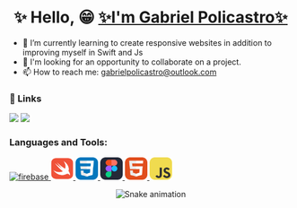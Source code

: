   <h1 align="center">
    ✨ Hello, 😁
    <a href="https://www.linkedin.com/in/gabriel-policastro-a1b723241/">✨I'm Gabriel Policastro✨</a>
  </h1>


- 🦉 I’m currently learning to create responsive websites in addition to improving myself in Swift and Js
- 🚀 I'm looking for an opportunity to collaborate on a project. 
- 📫 How to reach me: gabrielpolicastro@outlook.com 


<h3 align="left">🔗 Links</h3>

  <a href="https://www.linkedin.com/in/gabriel-policastro-a1b723241/" target="_blank"><img src="https://img.shields.io/badge/-LinkedIn-%230077B5?style=for-the-badge&logo=linkedin&logoColor=white" target="_blank"></a> 
  <a href="mailto:gabrielpolic@gmail.com"><img src="https://img.shields.io/badge/-Gmail-%23333?style=for-the-badge&logo=gmail&logoColor=white" target="_blank"></a>
</div>

<h3 align="left">Languages and Tools:</h3>
<p align="left"> <a href="https://firebase.google.com/" target="_blank" rel="noreferrer"> <img src="https://www.vectorlogo.zone/logos/firebase/firebase-icon.svg" alt="firebase" width="40" height="40"/> </a> <a href="https://developer.apple.com/swift/" target="_blank" rel="noreferrer"> <img src="https://raw.githubusercontent.com/devicons/devicon/master/icons/swift/swift-original.svg" alt="swift" width="40" height="40"/> </a> <a href="https://developer.mozilla.org/pt-BR/docs/Web/CSS" target="_blank" rel="noreferrer"> <img src="https://raw.githubusercontent.com/tandpfun/skill-icons/main/icons/CSS.svg" alt="CSS" width="40" height="40"/> </a> <a href="https://www.figma.com/" target="_blank" rel="noreferrer"> <img src="https://raw.githubusercontent.com/tandpfun/skill-icons/main/icons/Figma-Dark.svg" alt="FIGMA" width="40" height="40"/> </a> <a href="https://developer.mozilla.org/pt-BR/docs/Web/CSS](https://developer.mozilla.org/pt-BR/docs/Web/HTML" target="_blank" rel="noreferrer"> <img src="https://raw.githubusercontent.com/tandpfun/skill-icons/main/icons/HTML.svg" alt="HTML" width="40" height="40"/> </a> <a href="https://developer.mozilla.org/pt-BR/docs/Web/JavaScript" target="_blank" rel="noreferrer"> <img src="https://raw.githubusercontent.com/tandpfun/skill-icons/main/icons/JavaScript.svg" alt="JavaScript" width="40" height="40"/> </a> </p>




<div align="center">

  ![Snake animation](https://github.com/danielbped/danielbped/blob/output/github-contribution-grid-snake.svg)
  
</div>

